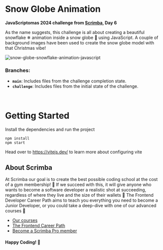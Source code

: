 # Snow Globe Animation

**JavaScriptomas 2024 challenge from [Scrimba](https://scrimba.com/), Day 6**

As the name suggests, this challenge is all about creating a beautiful snowflake ❄ animation inside a snow globe 🔮 using JavaScript. A couple of background images have been used to create the snow globe model with that Christmas vibe!

![snow-globe-snowflake-animation-javascript](https://github.com/user-attachments/assets/4b969088-9aeb-4f21-9a6b-5a45c976b8a7)


### Branches:

- **`main`**: Includes files from the challenge completion state.
- **`challenge`**: Includes files from the initial state of the challenge.

<br>

# Getting Started
Install the dependencies and run the project
```
npm install
npm start
```

Head over to https://vitejs.dev/ to learn more about configuring vite
## About Scrimba

At Scrimba our goal is to create the best possible coding school at the cost of a gym membership! 💜
If we succeed with this, it will give anyone who wants to become a software developer a realistic shot at succeeding, regardless of where they live and the size of their wallets 🎉
The Frontend Developer Career Path aims to teach you everything you need to become a Junior Developer, or you could take a deep-dive with one of our advanced courses 🚀

- [Our courses](https://scrimba.com/allcourses)
- [The Frontend Career Path](https://scrimba.com/learn/frontend)
- [Become a Scrimba Pro member](https://scrimba.com/pricing)

#### Happy Coding! 🧬
